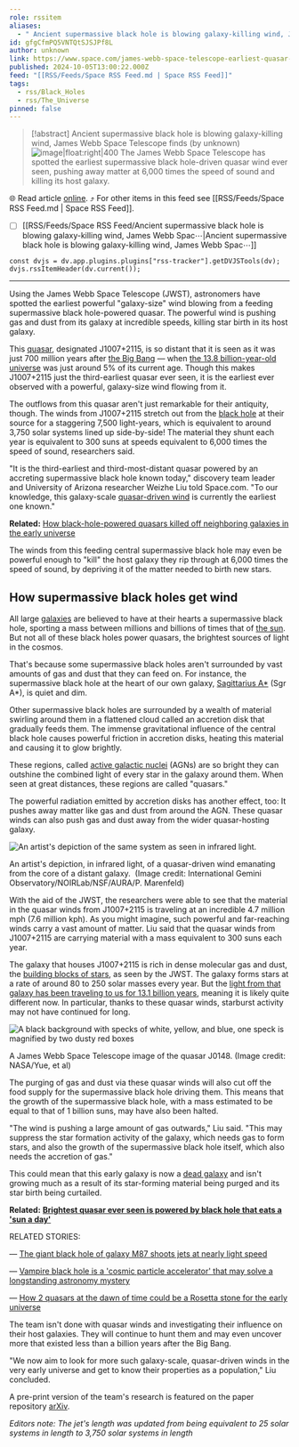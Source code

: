 ```yaml
---
role: rssitem
aliases:
  - " Ancient supermassive black hole is blowing galaxy-killing wind, James Webb Space Telescope finds "
id: gfgCfmPQ5VNTQtSJSJPf8L
author: unknown
link: https://www.space.com/james-webb-space-telescope-earliest-quasar-wind
published: 2024-10-05T13:00:22.000Z
feed: "[[RSS/Feeds/Space RSS Feed.md | Space RSS Feed]]"
tags:
  - rss/Black_Holes
  - rss/The_Universe
pinned: false
---
```


> [!abstract]  Ancient supermassive black hole is blowing galaxy-killing wind, James Webb Space Telescope finds  (by unknown)
> ![image|float:right|400](https://cdn.mos.cms.futurecdn.net/naziz24haeF7fpGtC9JLQ3.png) The James Webb Space Telescope has spotted the earliest supermassive black hole-driven quasar wind ever seen, pushing away matter at 6,000 times the speed of sound and killing its host galaxy.

🌐 Read article [online](https://www.space.com/james-webb-space-telescope-earliest-quasar-wind). ⤴ For other items in this feed see [[RSS/Feeds/Space RSS Feed.md | Space RSS Feed]].

- [ ] [[RSS/Feeds/Space RSS Feed/Ancient supermassive black hole is blowing galaxy-killing wind, James Webb Spac⋯|Ancient supermassive black hole is blowing galaxy-killing wind, James Webb Spac⋯]]

~~~dataviewjs
const dvjs = dv.app.plugins.plugins["rss-tracker"].getDVJSTools(dv);
dvjs.rssItemHeader(dv.current());
~~~

- - -

Using the James Webb Space Telescope (JWST), astronomers have spotted the earliest powerful "galaxy-size" wind blowing from a feeding supermassive black hole-powered quasar. The powerful wind is pushing gas and dust from its galaxy at incredible speeds, killing star birth in its host galaxy. 

This [quasar](https://www.space.com/17262-quasar-definition.html), designated J1007+2115, is so distant that it is seen as it was just 700 million years after [the Big Bang](https://www.space.com/25126-big-bang-theory.html) — when [the 13.8 billion-year-old universe](https://www.space.com/24054-how-old-is-the-universe.html) was just around 5% of its current age. Though this makes J1007+2115 just the third-earliest quasar ever seen, it is the earliest ever observed with a powerful, galaxy-size wind flowing from it.

The outflows from this quasar aren't just remarkable for their antiquity, though. The winds from J1007+2115 stretch out from the [black hole](https://www.space.com/15421-black-holes-facts-formation-discovery-sdcmp.html) at their source for a staggering 7,500 light-years, which is equivalent to around 3,750 solar systems lined up side-by-side! The material they shunt each year is equivalent to 300 suns at speeds equivalent to 6,000 times the speed of sound, researchers said.

"It is the third-earliest and third-most-distant quasar powered by an accreting supermassive black hole known today," discovery team leader and University of Arizona researcher Weizhe Liu told Space.com. "To our knowledge, this galaxy-scale [quasar-driven wind](https://www.space.com/most-distant-quasar-discovery-giant-black-hole) is currently the earliest one known."

**Related:** [How black-hole-powered quasars killed off neighboring galaxies in the early universe](https://www.space.com/black-hole-quasar-neighbor-galaxies)

The winds from this feeding central supermassive black hole may even be powerful enough to "kill" the host galaxy they rip through at 6,000 times the speed of sound, by depriving it of the matter needed to birth new stars.

## How supermassive black holes get wind

All large [galaxies](https://www.space.com/15680-galaxies.html) are believed to have at their hearts a supermassive black hole, sporting a mass between millions and billions of times that of [the sun](https://www.space.com/58-the-sun-formation-facts-and-characteristics.html). But not all of these black holes power quasars, the brightest sources of light in the cosmos. 

That's because some supermassive black holes aren't surrounded by vast amounts of gas and dust that they can feed on. For instance, the supermassive black hole at the heart of our own galaxy, [Sagittarius A*](https://www.space.com/sagittarius-a) (Sgr A*), is quiet and dim.

Other supermassive black holes are surrounded by a wealth of material swirling around them in a flattened cloud called an accretion disk that gradually feeds them. The immense gravitational influence of the central black hole causes powerful friction in accretion disks, heating this material and causing it to glow brightly.

These regions, called [active galactic nuclei](https://www.space.com/9692-black-holes-galaxy-collisions.html) (AGNs) are so bright they can outshine the combined light of every star in the galaxy around them. When seen at great distances, these regions are called "quasars."

The powerful radiation emitted by accretion disks has another effect, too: It pushes away matter like gas and dust from around the AGN. These quasar winds can also push gas and dust away from the wider quasar-hosting galaxy.

![An artist's depiction of the same system as seen in infrared light.](https://cdn.mos.cms.futurecdn.net/yBqusLw3Ssjg3XrojFHNgn.jpg)

An artist's depiction, in infrared light, of a quasar-driven wind emanating from the core of a distant galaxy.  (Image credit: International Gemini Observatory/NOIRLab/NSF/AURA/P. Marenfeld)

With the aid of the JWST, the researchers were able to see that the material in the quasar winds from J1007+2115 is traveling at an incredible 4.7 million mph (7.6 million kph). As you might imagine, such powerful and far-reaching winds carry a vast amount of matter. Liu said that the quasar winds from J1007+2115 are carrying material with a mass equivalent to 300 suns each year.

The galaxy that houses J1007+2115 is rich in dense molecular gas and dust, the [building blocks of stars](https://www.space.com/26482-cosmic-dust-survives-star-explosions.html), as seen by the JWST. The galaxy forms stars at a rate of around 80 to 250 solar masses every year. But the [light from that galaxy has been traveling to us for 13.1 billion years](https://www.space.com/james-webb-space-telescope-see-the-past), meaning it is likely quite different now. In particular, thanks to these quasar winds, starburst activity may not have continued for long.

![A black background with specks of white, yellow, and blue, one speck is magnified by two dusty red boxes](https://cdn.mos.cms.futurecdn.net/UQbykC22PRMJqyVH4UaNoA.png)

A James Webb Space Telescope image of the quasar J0148. (Image credit: NASA/Yue, et al)

The purging of gas and dust via these quasar winds will also cut off the food supply for the supermassive black hole driving them. This means that the growth of the supermassive black hole, with a mass estimated to be equal to that of 1 billion suns, may have also been halted.

"The wind is pushing a large amount of gas outwards," Liu said. "This may suppress the star formation activity of the galaxy, which needs gas to form stars, and also the growth of the supermassive black hole itself, which also needs the accretion of gas."

This could mean that this early galaxy is now a [dead galaxy](https://www.space.com/oldest-known-dead-galaxy-discovered-james-webb-space-telescope) and isn't growing much as a result of its star-forming material being purged and its star birth being curtailed.

**Related:** [**Brightest quasar ever seen is powered by black hole that eats a 'sun a day'**](https://www.space.com/brightest-quasar-ever-powered-black-hole-solar-mass-accretion-disk)

RELATED STORIES:

— [The giant black hole of galaxy M87 shoots jets at nearly light speed](https://www.space.com/black-hole-m87-shoots-out-jets-light-speed)

— [Vampire black hole is a 'cosmic particle accelerator' that may solve a longstanding astronomy mystery](https://www.space.com/vampire-black-hole-cosmic-ray-microquasar-mystery)

— [How 2 quasars at the dawn of time could be a Rosetta stone for the early universe](https://www.space.com/quasars-rosetta-stone-early-universe)

The team isn't done with quasar winds and investigating their influence on their host galaxies. They will continue to hunt them and may even uncover more that existed less than a billion years after the Big Bang.

"We now aim to look for more such galaxy-scale, quasar-driven winds in the  
very early universe and get to know their properties as a population," Liu concluded.

A pre-print version of the team's research is featured on the paper repository [arXiv](https://arxiv.org/abs/2409.13189).

_Editors note: The jet's length was updated from being equivalent to 25 solar systems in length to 3,750 solar systems in length_
